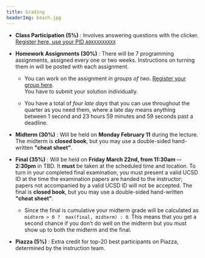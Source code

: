 ```yaml
---
title: Grading
headerImg: beach.jpg
---
```


- **Class Participation (5%)** :
  Involves answering questions with the clicker.
  [Register here, use your PID `A0XXXXXXXXX`][clickers]

- **Homework Assignments (30%)** :
  There will be 7 programming assignments,
  assigned every one or two weeks.
  Instructions on turning them in will be posted with
  each assignment.
  
    - You can work on the assignment *in groups of two*.
      [Register your group here][groups].    
      You have to submit your solution individually.
      
    - You have a total of *four late days*
      that you can use throughout the quarter as you need them,
      where a late day means anything between 1 second and 23
      hours 59 minutes and 59 seconds past a deadline.

- **Midterm (30%)** :
  Will be held on **Monday February 11** during the lecture.
  The midterm is **closed book**, but you may use a
  double-sided hand-written **"cheat sheet"**.

- **Final (35%)** :
  Will be held on **Friday March 22nd, from 11:30am -- 2:30pm** in TBD.
  It **must** be taken at the scheduled time and location.
  To turn in your completed final examination, you must
  present a valid UCSD ID at the time the examination
  papers are handed to the instructor; papers not
  accompanied by a valid UCSD ID will not be accepted.
  The final is **closed book**, but you may use a
  double-sided hand-written **"cheat sheet"**.
  
    - Since the final is cumulative your midterm grade will be calculated as 
      `midterm > 0 ?  max(final, midterm) : 0`.
      This means that you get a second chance if you don’t do well on the midterm but 
      you must show up to both the midterm and the final.

- **Piazza (5%)** : 
  Extra credit for top-20 best participants on Piazza,
  determined by the instruction team.

[clickers]: https://goo.gl/forms/80SF9nYoZzYzCpT22
[groups]: https://goo.gl/forms/kB7l1hs10lmydSZ73
